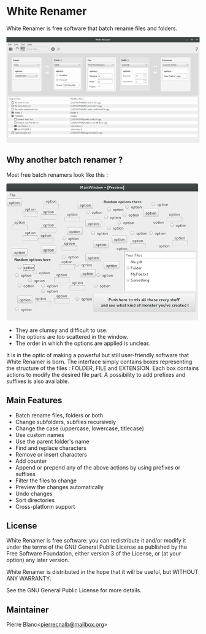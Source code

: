 # White Renamer

White Renamer is free software that batch rename files and folders.

![screenshot1](/Screenshots/MainLayout.png)

## Why another batch renamer ?

Most free batch renamers look like this :

![screenshot1](/Screenshots/SuperRenamer.png)
* They are clumsy and difficult to use.
* The options are too scattered in the window.
* The order in which the options are applied is unclear.

It is in the optic of making a powerful but still user-friendly software that White Renamer is born.
The interface simply contains boxes representing the structure of the files : FOLDER, FILE and EXTENSION. 
Each box contains actions to modify the desired file part. A possibility to add prefixes and suffixes is also available.


## Main Features
* Batch rename files, folders or both
* Change subfolders, subfiles recursively
* Change the case (uppercase, lowercase, titlecase)
* Use custom names
* Use the parent folder's name
* Find and replace characters
* Remove or insert characters
* Add counter
* Append or prepend any of the above actions by using prefixes or suffixes
* Filter the files to change
* Preview the changes automatically
* Undo changes
* Sort directories
* Cross-platform support

## License
White Renamer is free software: you can redistribute it and/or modify it under the terms of the GNU General Public License as published by the Free Software Foundation, either version 3 of the License, or (at your option) any later version.

White Renamer is distributed in the hope that it will be useful, but WITHOUT ANY WARRANTY.

See the GNU General Public License for more details.

## Maintainer
Pierre Blanc<[pierrecnalb@mailbox.org](mailto:pierrecnalb@mailbox.org)>

